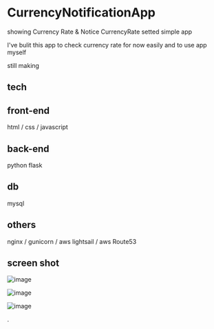 # CurrencyNotificationApp
showing Currency Rate &amp; Notice CurrencyRate setted
simple app

I've bulit this app to check currency rate for now easily and to use app myself

still making

tech
------------------------------------------------------
front-end
-
html / css / javascript

back-end
-
python flask

db
-
mysql

others
-
nginx / gunicorn / aws lightsail / aws Route53

screen shot
------------------------------------------------------
![image](https://github.com/HEON0121/CurrencyNotificationApp/assets/59715255/e9875f2a-6d58-4180-9d8e-081ee82396e0)

![image](https://github.com/HEON0121/CurrencyNotificationApp/assets/59715255/9981ff4e-c733-45b2-88db-f21f269507f6)

![image](https://github.com/HEON0121/CurrencyNotificationApp/assets/59715255/824ee80d-49e5-4d26-867e-a11101f94f4f)

.
